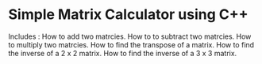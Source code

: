 # Simple Matrix Calculator using C++
Includes :
    How to add two matrcies.
    How to to subtract two matrcies.
    How to multiply two matrcies.
    How to find the transpose of a matrix.
    How to find the inverse of a 2 x 2 matrix.
    How to find the inverse of a 3 x 3 matrix.
